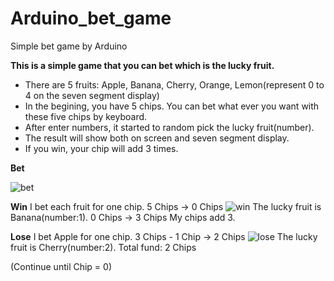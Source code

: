 # Arduino_bet_game
Simple bet game by Arduino

**This is a simple game that you can bet which is the lucky fruit.**

- There are 5 fruits: Apple, Banana, Cherry, Orange, Lemon(represent 0 to 4 on the seven segment display)
- In the begining, you have 5 chips. You can bet what ever you want with these five chips by keyboard.
- After enter numbers, it started to random pick the lucky fruit(number). 
- The result will show both on screen and seven segment display. 
- If you win, your chip will add 3 times.

**Bet**

![bet](https://github.com/Snoopy1994/Arduino_bet_game/blob/main/bet.png)

**Win**
I bet each fruit for one chip. 
5 Chips -> 0 Chips
![win](https://github.com/Snoopy1994/Arduino_bet_game/blob/main/win.png)
The lucky fruit is Banana(number:1).
0 Chips -> 3 Chips
My chips add 3. 

**Lose**
I bet Apple for one chip. 
3 Chips - 1 Chip -> 2 Chips
![lose](https://github.com/Snoopy1994/Arduino_bet_game/blob/main/lose.png)
The lucky fruit is Cherry(number:2).
Total fund: 2 Chips

(Continue until Chip = 0)
